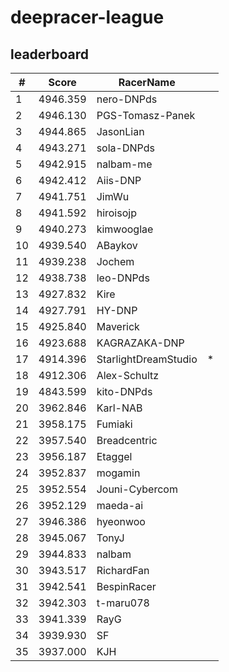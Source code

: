 # deepracer-league

## leaderboard

<!-- leaderboard -->
| # | Score | RacerName |   |
| - | ----- | --------- | - |
| 1 | 4946.359 | nero-DNPds | |
| 2 | 4946.130 | PGS-Tomasz-Panek | |
| 3 | 4944.865 | JasonLian | |
| 4 | 4943.271 | sola-DNPds | |
| 5 | 4942.915 | nalbam-me | |
| 6 | 4942.412 | Aiis-DNP | |
| 7 | 4941.751 | JimWu | |
| 8 | 4941.592 | hiroisojp | |
| 9 | 4940.273 | kimwooglae | |
| 10 | 4939.540 | ABaykov | |
| 11 | 4939.238 | Jochem | |
| 12 | 4938.738 | leo-DNPds | |
| 13 | 4927.832 | Kire | |
| 14 | 4927.791 | HY-DNP | |
| 15 | 4925.840 | Maverick | |
| 16 | 4923.688 | KAGRAZAKA-DNP | |
| 17 | 4914.396 | StarlightDreamStudio | * |
| 18 | 4912.306 | Alex-Schultz | |
| 19 | 4843.599 | kito-DNPds | |
| 20 | 3962.846 | Karl-NAB | |
| 21 | 3958.175 | Fumiaki | |
| 22 | 3957.540 | Breadcentric | |
| 23 | 3956.187 | Etaggel | |
| 24 | 3952.837 | mogamin | |
| 25 | 3952.554 | Jouni-Cybercom | |
| 26 | 3952.129 | maeda-ai | |
| 27 | 3946.386 | hyeonwoo | |
| 28 | 3945.067 | TonyJ | |
| 29 | 3944.833 | nalbam | |
| 30 | 3943.517 | RichardFan | |
| 31 | 3942.541 | BespinRacer | |
| 32 | 3942.303 | t-maru078 | |
| 33 | 3941.339 | RayG | |
| 34 | 3939.930 | SF | |
| 35 | 3937.000 | KJH | |
